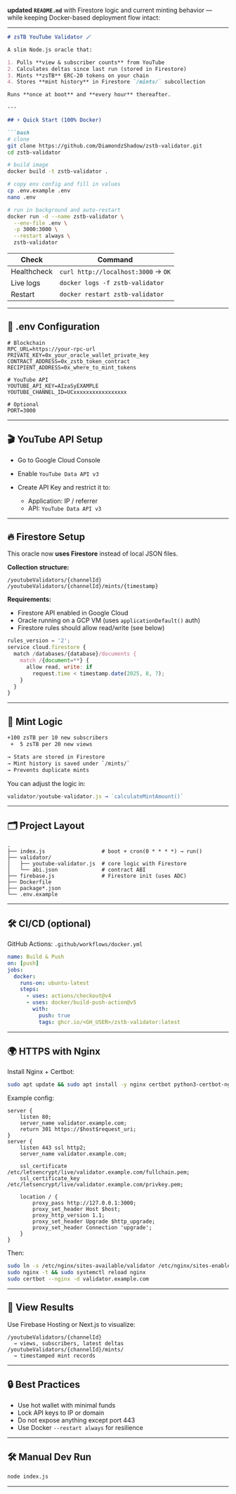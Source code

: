 **updated `README.md`** with Firestore logic and current minting behavior — while keeping Docker-based deployment flow intact:

---

````md
# zsTB YouTube Validator 🪄

A slim Node.js oracle that:

1. Pulls **view & subscriber counts** from YouTube  
2. Calculates deltas since last run (stored in Firestore)  
3. Mints **zsTB** ERC-20 tokens on your chain  
4. Stores **mint history** in Firestore `/mints/` subcollection

Runs **once at boot** and **every hour** thereafter.

---

## ⚡ Quick Start (100% Docker)

```bash
# clone
git clone https://github.com/DiamondzShadow/zstb-validator.git
cd zstb-validator

# build image
docker build -t zstb-validator .

# copy env config and fill in values
cp .env.example .env
nano .env

# run in background and auto-restart
docker run -d --name zstb-validator \
  --env-file .env \
  -p 3000:3000 \
  --restart always \
  zstb-validator
````

| Check       | Command                             |
| ----------- | ----------------------------------- |
| Healthcheck | `curl http://localhost:3000` → `OK` |
| Live logs   | `docker logs -f zstb-validator`     |
| Restart     | `docker restart zstb-validator`     |

---

## 🔑 .env Configuration

```dotenv
# Blockchain
RPC_URL=https://your-rpc-url
PRIVATE_KEY=0x_your_oracle_wallet_private_key
CONTRACT_ADDRESS=0x_zstb_token_contract
RECIPIENT_ADDRESS=0x_where_to_mint_tokens

# YouTube API
YOUTUBE_API_KEY=AIzaSyEXAMPLE
YOUTUBE_CHANNEL_ID=UCxxxxxxxxxxxxxxxxx

# Optional
PORT=3000
```

---

## 🎬 YouTube API Setup

* Go to Google Cloud Console
* Enable `YouTube Data API v3`
* Create API Key and restrict it to:

  * Application: IP / referrer
  * API: `YouTube Data API v3`

---

## 🔥 Firestore Setup

This oracle now **uses Firestore** instead of local JSON files.

**Collection structure:**

```
/youtubeValidators/{channelId}
/youtubeValidators/{channelId}/mints/{timestamp}
```

**Requirements:**

* Firestore API enabled in Google Cloud
* Oracle running on a GCP VM (uses `applicationDefault()` auth)
* Firestore rules should allow read/write (see below)

```js
rules_version = '2';
service cloud.firestore {
  match /databases/{database}/documents {
    match /{document=**} {
      allow read, write: if
        request.time < timestamp.date(2025, 8, 7);
    }
  }
}
```

---

## 🧠 Mint Logic

```txt
+100 zsTB per 10 new subscribers  
 +  5 zsTB per 20 new views

→ Stats are stored in Firestore  
→ Mint history is saved under `/mints/`  
→ Prevents duplicate mints
```

You can adjust the logic in:

```js
validator/youtube-validator.js → `calculateMintAmount()`
```

---

## 🗂 Project Layout

```
.
├── index.js                  # boot + cron(0 * * * *) → run()
├── validator/
│   ├── youtube-validator.js  # core logic with Firestore
│   └── abi.json              # contract ABI
├── firebase.js               # Firestore init (uses ADC)
├── Dockerfile
├── package*.json
└── .env.example
```

---

## 🛠 CI/CD (optional)

GitHub Actions: `.github/workflows/docker.yml`

```yaml
name: Build & Push
on: [push]
jobs:
  docker:
    runs-on: ubuntu-latest
    steps:
      - uses: actions/checkout@v4
      - uses: docker/build-push-action@v5
        with:
          push: true
          tags: ghcr.io/<GH_USER>/zstb-validator:latest
```

---

## 🌍 HTTPS with Nginx

Install Nginx + Certbot:

```bash
sudo apt update && sudo apt install -y nginx certbot python3-certbot-nginx
```

Example config:

```nginx
server {
    listen 80;
    server_name validator.example.com;
    return 301 https://$host$request_uri;
}
server {
    listen 443 ssl http2;
    server_name validator.example.com;

    ssl_certificate     /etc/letsencrypt/live/validator.example.com/fullchain.pem;
    ssl_certificate_key /etc/letsencrypt/live/validator.example.com/privkey.pem;

    location / {
        proxy_pass http://127.0.0.1:3000;
        proxy_set_header Host $host;
        proxy_http_version 1.1;
        proxy_set_header Upgrade $http_upgrade;
        proxy_set_header Connection 'upgrade';
    }
}
```

Then:

```bash
sudo ln -s /etc/nginx/sites-available/validator /etc/nginx/sites-enabled/
sudo nginx -t && sudo systemctl reload nginx
sudo certbot --nginx -d validator.example.com
```

---

## 🧪 View Results

Use Firebase Hosting or Next.js to visualize:

```
/youtubeValidators/{channelId}
  → views, subscribers, latest deltas
/youtubeValidators/{channelId}/mints/
  → timestamped mint records
```

---

## 🔒 Best Practices

* Use hot wallet with minimal funds
* Lock API keys to IP or domain
* Do not expose anything except port 443
* Use Docker `--restart always` for resilience

---

## 🛠 Manual Dev Run

```bash
node index.js
```

---


